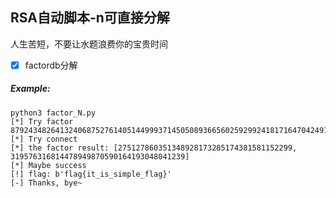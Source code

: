 ## RSA自动脚本-n可直接分解

人生苦短，不要让水题浪费你的宝贵时间

- [x] factordb分解

##### Example:

``` shell
python3 factor_N.py
[*] Try factor 87924348264132406875276140514499937145050893665602592992418171647042491658461
[*] Try connect
[*] the factor result: [275127860351348928173285174381581152299, 319576316814478949870590164193048041239]
[*] Maybe success
[!] flag: b'flag{it_is_simple_flag}'
[-] Thanks, bye~
```